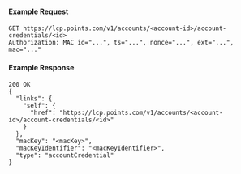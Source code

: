 #### Example Request

    GET https://lcp.points.com/v1/accounts/<account-id>/account-credentials/<id>
    Authorization: MAC id="...", ts="...", nonce="...", ext="...", mac="..."

#### Example Response

    200 OK
    {
      "links": {
        "self": {
          "href": "https://lcp.points.com/v1/accounts/<account-id>/account-credentials/<id>"
        }
      },
      "macKey": "<macKey>",
      "macKeyIdentifier": "<macKeyIdentifier>",
      "type": "accountCredential"
    }
